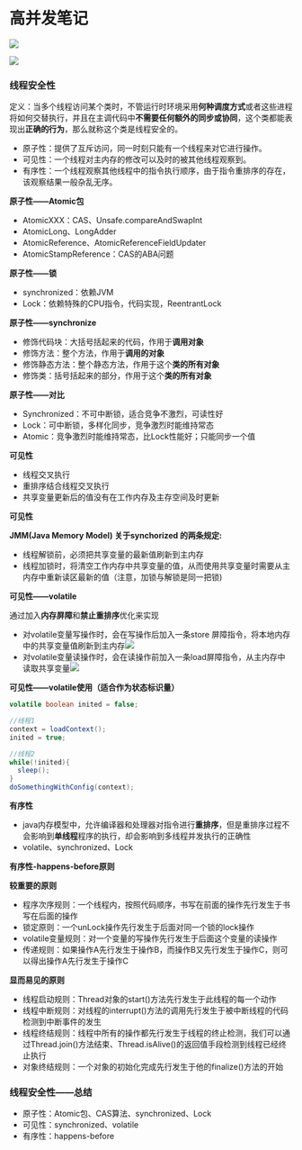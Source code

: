 # 高并发笔记
<a href="https://996.icu"><img src="https://img.shields.io/badge/link-996.icu-red.svg"></a>

![](http://pp631mwfb.bkt.clouddn.com/%E7%BA%BF%E7%A8%8B%E5%AE%89%E5%85%A8.jpg)

<h3>线程安全性</h3>

定义：当多个线程访问某个类时，不管运行时环境采用<b>何种调度方式</b>或者这些进程将如何交替执行，并且在主调代码中<b>不需要任何额外的同步或协同</b>，这个类都能表现出<b>正确的行为</b>，那么就称这个类是线程安全的。

* 原子性：提供了互斥访问，同一时刻只能有一个线程来对它进行操作。
* 可见性：一个线程对主内存的修改可以及时的被其他线程观察到。
* 有序性：一个线程观察其他线程中的指令执行顺序，由于指令重排序的存在，该观察结果一般杂乱无序。



<b>原子性——Atomic包</b>

* AtomicXXX：CAS、Unsafe.compareAndSwapInt
* AtomicLong、LongAdder
* AtomicReference、AtomicReferenceFieldUpdater
* AtomicStampReference：CAS的ABA问题

<b>原子性——锁</b>

* synchronized：依赖JVM
* Lock：依赖特殊的CPU指令，代码实现，ReentrantLock

<b>原子性——synchronize</b>

* 修饰代码块：大括号括起来的代码，作用于<b>调用对象</b>
* 修饰方法：整个方法，作用于<b>调用的对象</b>
* 修饰静态方法：整个静态方法，作用于这个<b>类的所有对象</b>
* 修饰类：括号括起来的部分，作用于这个<b>类的所有对象</b>

<b>原子性——对比</b>

* Synchronized：不可中断锁，适合竞争不激烈，可读性好
* Lock：可中断锁，多样化同步，竞争激烈时能维持常态
* Atomic：竞争激烈时能维持常态，比Lock性能好；只能同步一个值

<b>可见性</b>

* 线程交叉执行
* 重排序结合线程交叉执行
* 共享变量更新后的值没有在工作内存及主存空间及时更新

<b>可见性</b>

<b>JMM(Java Memory Model) 关于synchorized 的两条规定:</b>

* 线程解锁前，必须把共享变量的最新值刷新到主内存
* 线程加锁时，将清空工作内存中共享变量的值，从而使用共享变量时需要从主内存中重新读区最新的值（注意，加锁与解锁是同一把锁)

<b>可见性——volatile</b>

通过加入<b>内存屏障</b>和<b>禁止重排序</b>优化来实现

* 对volatile变量写操作时，会在写操作后加入一条store 屏障指令，将本地内存中的共享变量值刷新到主内存![](http://pp631mwfb.bkt.clouddn.com/volatile%E5%86%99.png)
* 对volatile变量读操作时，会在读操作前加入一条load屏障指令，从主内存中读取共享变量![](http://pp631mwfb.bkt.clouddn.com/volatile%E8%AF%BB.png)

<b>可见性——volatile使用（适合作为状态标识量）</b>

```java
volatile boolean inited = false;

//线程1
context = loadContext();
inited = true;

//线程2
while(!inited){
  sleep();
}
doSomethingWithConfig(context);
```

<b>有序性</b>

* java内存模型中，允许编译器和处理器对指令进行<b>重排序</b>，但是重排序过程不会影响到<b>单线程</b>程序的执行，却会影响到多线程并发执行的正确性
* volatile、synchronized、Lock

<b>有序性-happens-before原则</b>

<b>较重要的原则</b>

* 程序次序规则：一个线程内，按照代码顺序，书写在前面的操作先行发生于书写在后面的操作
* 锁定原则：一个unLock操作先行发生于后面对同一个锁的lock操作
* volatile变量规则：对一个变量的写操作先行发生于后面这个变量的读操作
* 传递规则：如果操作A先行发生于操作B，而操作B又先行发生于操作C，则可以得出操作A先行发生于操作C

<b>显而易见的原则</b>

* 线程启动规则：Thread对象的start()方法先行发生于此线程的每一个动作
* 线程中断规则：对线程的interrupt()方法的调用先行发生于被中断线程的代码检测到中断事件的发生
* 线程终结规则：线程中所有的操作都先行发生于线程的终止检测，我们可以通过Thread.join()方法结束、Thread.isAlive()的返回值手段检测到线程已经终止执行
* 对象终结规则：一个对象的初始化完成先行发生于他的finalize()方法的开始



<h3>线程安全性——总结</h3>

* 原子性：Atomic包、CAS算法、synchronized、Lock
* 可见性：synchronized、volatile
* 有序性：happens-before








